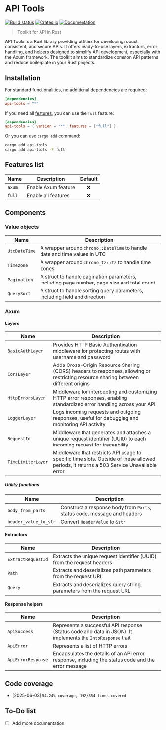 # API Tools

[![Build status](https://github.com/fabienbellanger/api-tools/actions/workflows/CI.yml/badge.svg?branch=main)](https://github.com/fabienbellanger/api-tools/actions/workflows/CI.yml)
[![Crates.io](https://img.shields.io/crates/v/api-tools)](https://crates.io/crates/api-tools)
[![Documentation](https://docs.rs/api-tools/badge.svg)](https://docs.rs/api-tools)

> Toolkit for API in Rust

API Tools is a Rust library providing utilities for developing robust, consistent, and secure APIs.
It offers ready-to-use layers, extractors, error handling, and helpers designed to simplify API development, especially
with the Axum framework. The toolkit aims to standardize common API patterns and reduce boilerplate in your Rust
projects.

## Installation

For standard functionalities, no additional dependencies are required:

```toml
[dependencies]
api-tools = "*"
```

If you need all [features](#Features-list), you can use the `full` feature:

```toml
[dependencies]
api-tools = { version = "*", features = ["full"] }
```

Or you can use `cargo add` command:

```bash
cargo add api-tools
cargo add api-tools -F full
```

## Features list

| Name   | Description         | Default |
| ------ | ------------------- | :-----: |
| `axum` | Enable Axum feature |   ❌    |
| `full` | Enable all features |   ❌    |

## Components

### Value objects

| Name          | Description                                                                                |
| ------------- | ------------------------------------------------------------------------------------------ |
| `UtcDateTime` | A wrapper around `chrono::DateTime` to handle date and time values in UTC                  |
| `Timezone`    | A wrapper around `chrono_tz::Tz` to handle time zones                                      |
| `Pagination`  | A struct to handle pagination parameters, including page number, page size and total count |
| `QuerySort`   | A struct to handle sorting query parameters, including field and direction                 |

### Axum

#### Layers

| Name               | Description                                                                                                                              |
| ------------------ | ---------------------------------------------------------------------------------------------------------------------------------------- |
| `BasicAuthLayer`   | Provides HTTP Basic Authentication middleware for protecting routes with username and password                                           |
| `CorsLayer`        | Adds Cross-Origin Resource Sharing (CORS) headers to responses, allowing or restricting resource sharing between different origins       |
| `HttpErrorsLayer`  | Middleware for intercepting and customizing HTTP error responses, enabling standardized error handling across your API                   |
| `LoggerLayer`      | Logs incoming requests and outgoing responses, useful for debugging and monitoring API activity                                          |
| `RequestId`        | Middleware that generates and attaches a unique request identifier (UUID) to each incoming request for traceability                      |
| `TimeLimiterLayer` | Middleware that restricts API usage to specific time slots. Outside of these allowed periods, it returns a 503 Service Unavailable error |

##### Utility functions

| Name                  | Description                                                              |
| --------------------- | ------------------------------------------------------------------------ |
| `body_from_parts`     | Construct a response body from `Parts`, status code, message and headers |
| `header_value_to_str` | Convert `HeaderValue` to `&str`                                          |

#### Extractors

| Name               | Description                                                            |
| ------------------ | ---------------------------------------------------------------------- |
| `ExtractRequestId` | Extracts the unique request identifier (UUID) from the request headers |
| `Path`             | Extracts and deserializes path parameters from the request URL         |
| `Query`            | Extracts and deserializes query string parameters from the request URL |

#### Response helpers

| Name               | Description                                                                                                 |
| ------------------ | ----------------------------------------------------------------------------------------------------------- |
| `ApiSuccess`       | Represents a successful API response (Status code and data in JSON). It implements the `IntoResponse` trait |
| `ApiError`         | Represents a list of HTTP errors                                                                            |
| `ApiErrorResponse` | Encapsulates the details of an API error response, including the status code and the error message          |

## Code coverage

- [2025-06-03] `54.24% coverage, 192/354 lines covered`

## To-Do list

- [ ] Add more documentation
